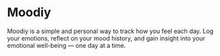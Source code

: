 # Moodiy
Moodiy is a simple and personal way to track how you feel each day. Log your emotions, reflect on your mood history, and gain insight into your emotional well-being — one day at a time.
